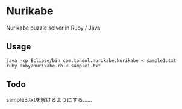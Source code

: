 Nurikabe
========

Nurikabe puzzle solver in Ruby / Java

Usage
-----

    java -cp Eclipse/bin com.tondol.nurikabe.Nurikabe < sample1.txt
    ruby Ruby/nurikabe.rb < sample1.txt

Todo
----

sample3.txtを解けるようにする……
